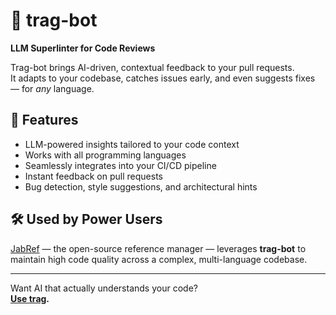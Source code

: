 # 🤖 trag-bot

**LLM Superlinter for Code Reviews**

Trag-bot brings AI-driven, contextual feedback to your pull requests.  
It adapts to your codebase, catches issues early, and even suggests fixes — for _any_ language.

## 🚀 Features

- LLM-powered insights tailored to your code context
- Works with all programming languages
- Seamlessly integrates into your CI/CD pipeline
- Instant feedback on pull requests
- Bug detection, style suggestions, and architectural hints

## 🛠️ Used by Power Users

[JabRef](https://github.com/JabRef/jabref) — the open-source reference manager — leverages **trag-bot** to maintain high code quality across a complex, multi-language codebase.

---

Want AI that actually understands your code?  
**[Use trag](https://usetrag.com/).**
